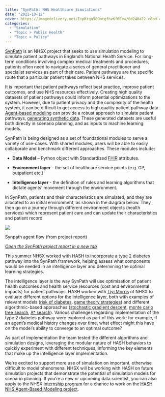 ```yaml
---
title: "SynPath: NHS Healthcare Simulations"
date: "2021-10-12"
cover: https://imagedelivery.net/EipKtqu98OotgfhvKf6Eew/6d240a22-c8bd-4a52-e049-7d2768888d00/public
categories: 
  - "Simulation"
  - "Topic > Public Health"
  - "Topic > Policy"
---
```


[SynPath](https://github.com/nhsx/SynPath) is an NHSX project that seeks to use simulation modeling to simulate patient pathways in England’s National Health Service. For long-term conditions involving complex medical treatments and procedures, patients often need to navigate a series of general practitioner and specialist services as part of their care. Patient pathways are the specific route that a particular patient takes between NHS services.

It is important that patient pathways reflect best practice, improve patient outcomes, and use NHS resources effectively. Creating high quality datasets of patient pathways could inform potential optimizations to the system. However, due to patient privacy and the complexity of the health system, it can be difficult to get access to high quality patient pathway data. [Agent-based modeling](https://hash.ai/glossary/agent-based-modeling) can provide a robust approach to simulate patient pathways, [generating synthetic data](https://hash.ai/glossary/synthetic-data-generation). These generated datasets are useful both directly in scenario planning, and as inputs to machine learning models.

SynPath is being designed as a set of foundational modules to serve a variety of use-cases. With shared modules, users will be able to easily collaborate and benchmark different approaches. These modules include:

- **Data Model** – Python object with Standardized [FHIR](https://hash.ai/glossary/fast-healthcare-interoperability-resources) attributes.

- **Environment layer** – the set of healthcare service points (e.g. GP, outpatient etc.)

- **Intelligence layer** - the definition of rules and learning algorithms that dictate agents’ movement through the environment.

In SynPath, patients and their characteristics are simulated, and they are allocated to an initial environment, as shown in the diagram below. They then go on a journey through different environment objects (health services) which represent patient care and can update their characteristics and patient record.

![](images/synpath.png)

Synpath agent flow (from project report)

[_Open the SynPath project report in a new tab_](https://cdn-us1.hash.ai/site/REDACTED_C245+ABM+Patient+Pathways_Final+Report_V3_28042021.cleaned.pdf)

This summer NHSX worked with HASH to incorporate a type 2 diabetes pathway into the SynPath framework, helping assess what components would be needed in an intelligence layer and determining the optimal learning strategies.

The intelligence layer is the way SynPath will use optimisation of patient health outcomes and health service resources (cost and environmental impacts) for patient pathways. HASH worked with [Tiyi Morris](https://hash.ai/@tiyimo) of NHSX to evaluate different options for the intelligence layer, both with examples of relevant models ([risk of diabetes](https://hash.ai/@hash/risk-of-diabetes), [game theory strategies](https://hash.ai/@b/mcts)) and different algorithmic-based approaches ([stochastic gradient descent](https://hash.ai/@hash/sgd), [monte carlo tree search](https://hash.ai/@hash/monte-carlo-tree-search), [A\* search](https://hash.ai/@hash/a-star-search)). Various challenges regarding implementation of the type 2 diabetes pathway were explored as part of this work: for example, if an agent’s medical history changes over time, what effect might this have on the model’s ability to converge to an optimal outcome?

As part of implementation the team tested the different algorithms and simulation designs, leveraging the modular nature of HASH behaviors to quickly experiment with different techniques, informing the key elements that make up the intelligence layer implementation.

We're excited to support more use of simulation on important, otherwise difficult to model phenomena. NHSX will be working with HASH on future simulation projects that demonstrate the potential of simulation models for scenario planning. If you’re a new or upcoming data scientist, you can also apply to the NHSX [internship program](https://www.nhsx.nhs.uk/key-tools-and-info/nhsx-analytics-unit/nhsx-internship-scheme-innovation-and-analytics-health/) for a chance to work on the [HASH NHS Agent-Based Modeling project](https://hasharchives.github.io/nhsx-internship-projects/agent-based-model-hash-ai/).
